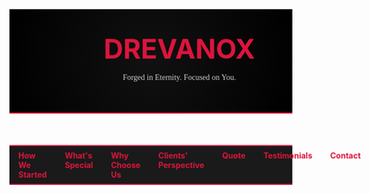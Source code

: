 <!DOCTYPE html>
<html lang="en">
<head>
  <meta charset="UTF-8" />
  <meta name="viewport" content="width=device-width, initial-scale=1.0" />
  <title>Drevanox</title>
  <style>
    @import url('https://fonts.googleapis.com/css2?family=Cinzel:wght@700&family=Roboto+Slab&display=swap');

    body {
      margin: 0;
      font-family: 'Roboto Slab', serif;
      color: #fff;
      background-color: #000;
      background-image: url('https://www.transparenttextures.com/patterns/black-linen.png');
      animation: fadeIn 2s ease-in;
    }

    @keyframes fadeIn {
      from { opacity: 0; }
      to { opacity: 1; }
    }

    header {
      padding: 2rem;
      display: flex;
      align-items: center;
      gap: 1rem;
      background: radial-gradient(circle at center, #111 0%, #000 100%);
      border-bottom: 2px solid crimson;
    }
    header img {
      height: 120px;
      animation: zoomIn 1s ease-in-out;
    }
    @keyframes zoomIn {
      from { transform: scale(0.5); opacity: 0; }
      to { transform: scale(1); opacity: 1; }
    }
    header h1 {
      font-family: 'Cinzel', serif;
      font-size: 3rem;
      color: crimson;
      margin: 0;
    }
    nav {
      background-color: #1a1a1a;
      display: flex;
      justify-content: space-around;
      border-top: 2px solid crimson;
      border-bottom: 2px solid crimson;
    }
    nav a {
      color: crimson;
      text-decoration: none;
      font-weight: bold;
      padding: 0.5rem 1rem;
      transition: all 0.3s ease-in-out;
    }
    nav a:hover {
      background-color: crimson;
      color: #000;
    }
    section {
      min-height: 100vh;
      border-bottom: 1px solid #333;
      background-color: rgba(0, 0, 0, 0.85);
      padding: 2rem;
      animation: fadeIn 1.5s ease-in;
    }
    h2 {
      color: crimson;
      font-family: 'Cinzel', serif;
    }
    blockquote {
      font-style: italic;
      border-left: 4px solid crimson;
      padding-left: 1rem;
      color: #ccc;
    }
    footer {
      background-color: #111;
      text-align: center;
      padding: 2rem;
      border-top: 1px solid #333;
    }
    .visual-section {
      display: flex;
      flex-wrap: wrap;
      gap: 1rem;
    }
    .visual-section img {
      width: 100%;
      max-width: 400px;
      height: auto;
      border: 2px solid crimson;
      border-radius: 10px;
      transition: transform 0.3s ease-in-out, box-shadow 0.3s ease-in-out;
    }
    .visual-section img:hover {
      transform: scale(1.05);
      box-shadow: 0 0 15px crimson;
    }
    .quote-text {
      font-family: 'Cinzel', serif;
      font-weight: bold;
      text-align: center;
      font-size: 2.5rem;
      margin-top: 30vh;
      animation: slideIn 2s ease-in-out;
      text-shadow: 0 0 10px crimson;
    }
    .quote-author {
      text-align: center;
      font-size: 1.2rem;
      margin-top: 1rem;
      color: crimson;
    }
    @keyframes slideIn {
      from { transform: translateY(-50px); opacity: 0; }
      to { transform: translateY(0); opacity: 1; }
    }
    form {
      display: flex;
      flex-direction: column;
      max-width: 500px;
      margin: 2rem auto;
      gap: 1rem;
      animation: fadeIn 2s ease;
    }
    form input, form textarea {
      padding: 0.75rem;
      border-radius: 5px;
      border: 1px solid #444;
      font-family: 'Roboto Slab', serif;
      background-color: #222;
      color: #fff;
    }
    form button {
      background-color: crimson;
      color: #000;
      border: none;
      padding: 1rem;
      font-weight: bold;
      cursor: pointer;
      transition: background-color 0.3s ease;
    }
    form button:hover {
      background-color: #a00000;
    }
  </style>
</head>
<body>
  <header>
    <img src="https://cdn.openai.com/chat-assets/DREVANOX%20LOGO.png" alt="Drevanox Logo" />
    <div>
      <h1>DREVANOX</h1>
      <p style="color: #ccc; font-family: 'Roboto Slab', serif;">Forged in Eternity. Focused on You.</p>
    </div>
  </header>

  <nav>
    <a href="#started">How We Started</a>
    <a href="#special">What's Special</a>
    <a href="#choose">Why Choose Us</a>
    <a href="#clients">Clients' Perspective</a>
    <a href="#quote">Quote</a>
    <a href="#testimonials">Testimonials</a>
    <a href="#contact">Contact</a>
  </nav>

  <section id="started">
    <h2>How We Started</h2>
    <p>Started from a team of 5 to a team of 500, Drevanox provides exceptional services across US, UK & Austrialia...</p>
    <div class="visual-section">
      <img src="https://www.google.com/url?sa=i&url=https%3A%2F%2Fcherryberryrms.com%2Fthe-vital-role-of-restaurant-call-center-in-lahore-pakistan%2F&psig=AOvVaw2RDm4pLYZLD-3y3QYEFwj2&ust=1744726483847000&source=images&cd=vfe&opi=89978449&ved=0CBQQjRxqFwoTCOCcuuja14wDFQAAAAAdAAAAABAE" alt="Journey" />
    </div>
  </section>

  <section id="special">
    <h2>What's Special About Us</h2>
    <p>We Operate 24/7 to provide seemless profit to our clients and partners.</p>
    <div class="visual-section">
      <img src="https://images.unsplash.com/photo-1556742400-b5c05c9b84b8" alt="Special Approach" />
    </div>
  </section>

  <section id="choose">
    <h2>Why Should People Choose Us?</h2>
    <p>Because we're more than a service — we're an experience crafted to endure.</p>
    <div class="visual-section">
      <img src="https://images.unsplash.com/photo-1605810230434-7631cf222b5c" alt="Why Us" />
    </div>
  </section>

  <section id="clients">
    <h2>Why Our Clients Agree to Work for Us</h2>
    <p>They don’t just stay — they advocate. They believe in what we build together.</p>
    <div class="visual-section">
      <img src="https://images.unsplash.com/photo-1595152772835-219674b2a8a6" alt="Happy Clients" />
    </div>
  </section>

  <section id="quote">
    <div class="quote-text">
      "The best business strategy is a satisfied customer."
    </div>
    <div class="quote-author">
      — CEO, Drevanox
    </div>
  </section>

  <section id="testimonials">
    <h2>Testimonials</h2>
    <p>“Drevanox changed the way we do business.” — A Satisfied Partner</p>
    <p>“Unmatched clarity and results.” — Another Happy Client</p>
    <div class="visual-section">
      <img src="https://images.unsplash.com/photo-1521737604893-d14cc237f11d" alt="Client Testimonials" />
    </div>
  </section>

  <section id="contact">
    <h2>Contact Us</h2>
    <form>
      <input type="text" placeholder="First Name" required />
      <input type="text" placeholder="Last Name" required />
      <input type="text" placeholder="Skype ID" required />
      <input type="text" placeholder="Contact Number" required />
      <input type="email" placeholder="Email" required />
      <textarea placeholder="Your Comment" rows="4"></textarea>
      <button type="submit">Submit</button>
    </form>
  </section>

  <footer>
    <p>&copy; 2025 Drevanox. All rights reserved.</p>
  </footer>

  <script>
    // Smooth scroll on nav links
    document.querySelectorAll('nav a[href^="#"]').forEach(anchor => {
      anchor.addEventListener('click', function (e) {
        e.preventDefault();
        const target = document.querySelector(this.getAttribute('href'));
        if (target) {
          target.scrollIntoView({ behavior: 'smooth' });
        }
      });
    });
  </script>
</body>
</html>
